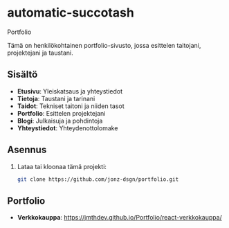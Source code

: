 # automatic-succotash

Portfolio

Tämä on henkilökohtainen portfolio-sivusto, jossa esittelen taitojani, projektejani ja taustani.

## Sisältö

- **Etusivu**: Yleiskatsaus ja yhteystiedot
- **Tietoja**: Taustani ja tarinani
- **Taidot**: Tekniset taitoni ja niiden tasot
- **Portfolio**: Esittelen projektejani
- **Blogi**: Julkaisuja ja pohdintoja
- **Yhteystiedot**: Yhteydenottolomake

## Asennus

1. Lataa tai kloonaa tämä projekti:
   ```bash
   git clone https://github.com/jonz-dsgn/portfolio.git
   ```
## Portfolio

- **Verkkokauppa**: https://jmthdev.github.io/Portfolio/react-verkkokauppa/
